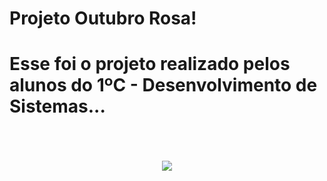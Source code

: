 # Projeto Outubro Rosa!
<h1 font face color="deeppink">Esse foi o projeto realizado pelos alunos do 1ºC - Desenvolvimento de Sistemas...</h1> 
<br><br><br><b>

<center><img src="https://github.com/HenriqueLimaJHLA/pinkoctober1cds/blob/dae592e86a45d69ab9c94c1b800ebe15c5a34ac9/Imagens/Fundo.jpg"></center>
